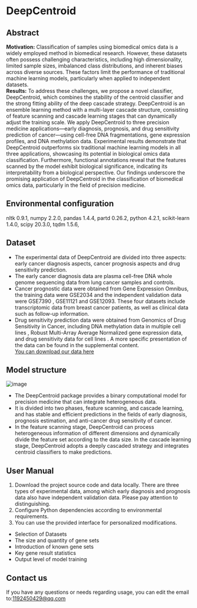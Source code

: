 # DeepCentroid
## Abstract
**Motivation:** Classification of samples using biomedical omics data is a widely employed method in biomedical research. However, these datasets often possess challenging characteristics, including high dimensionality, limited sample sizes, imbalanced class distributions, and inherent biases across diverse sources. These factors limit the performance of traditional machine learning models, particularly when applied to independent datasets.  
**Results:** To address these challenges, we propose a novel classifier, DeepCentroid, which combines the stability of the centroid classifier and the strong fitting ability of the deep cascade strategy. DeepCentroid is an ensemble learning method with a multi-layer cascade structure, consisting of feature scanning and cascade learning stages that can dynamically adjust the training scale. We apply DeepCentroid to three precision medicine applications—early diagnosis, prognosis, and drug sensitivity prediction of cancer—using cell-free DNA fragmentations, gene expression profiles, and DNA methylation data. Experimental results demonstrate that DeepCentroid outperforms six traditional machine learning models in all three applications, showcasing its potential in biological omics data classification. Furthermore, functional annotations reveal that the features scanned by the model exhibit biological significance, indicating its interpretability from a biological perspective. Our findings underscore the promising application of DeepCentroid in the classification of biomedical omics data, particularly in the field of precision medicine.
## Environmental configuration
nltk 0.9.1, 
numpy 2.2.0, 
pandas 1.4.4, 
partd 0.26.2, 
python 4.2.1, 
scikit-learn 1.4.0, 
scipy 20.3.0, 
tqdm 1.5.6, 
## Dataset
- The experimental data of DeepCentroid are divided into three aspects: early cancer diagnosis aspects, cancer prognosis aspects and drug sensitivity prediction.  
- The early cancer diagnosis data are plasma cell-free DNA whole genome sequencing data from lung cancer samples and controls.  
- Cancer prognostic data were obtained from Gene Expression Omnibus, the training data were GSE2034 and the independent validation data were GSE7390 , GSE11121 and GSE12093. These four datasets include transcriptomic data from breast cancer patients, as well as clinical data such as follow-up information.  
- Drug sensitivity prediction data were obtained from Genomics of Drug Sensitivity in Cancer, including DNA methylation data in multiple cell lines , Robust Multi-Array Average Normalized gene expression data, and drug sensitivity data for cell lines . A more specific presentation of the data can be found in the supplemental content.  
[You can download our data here](https://dmpmlab.github.io/Packages.html)
## Model structure
![image](https://github.com/xiexiexiekuan/DeepCentroid/assets/49866501/53691ce9-8fd1-4fa2-a4bd-24c1c2c98560)  
- The DeepCentroid package provides a binary computational model for precision medicine that can integrate heterogeneous data.  
- It is divided into two phases, feature scanning, and cascade learning, and has stable and efficient predictions in the fields of early diagnosis, prognosis estimation, and anti-cancer drug sensitivity of cancer. 
- In the feature scanning stage, DeepCentroid can process heterogeneous information of different dimensions and dynamically divide the feature set according to the data size. In the cascade learning stage, DeepCentroid adopts a deeply cascaded strategy and integrates centroid classifiers to make predictions.
## User Manual
1. Download the project source code and data locally. There are three types of experimental data, among which early diagnosis and prognosis data also have independent validation data. Please pay attention to distinguishing.
2. Configure Python dependencies according to environmental requirements.
3. You can use the provided interface for personalized modifications.
- Selection of Datasets
- The size and quantity of gene sets
- Introduction of known gene sets
- Key gene result statistics
- Output level of model training
## Contact us
If you have any questions or needs regarding usage, you can edit the email to:1192450429@qq.com









